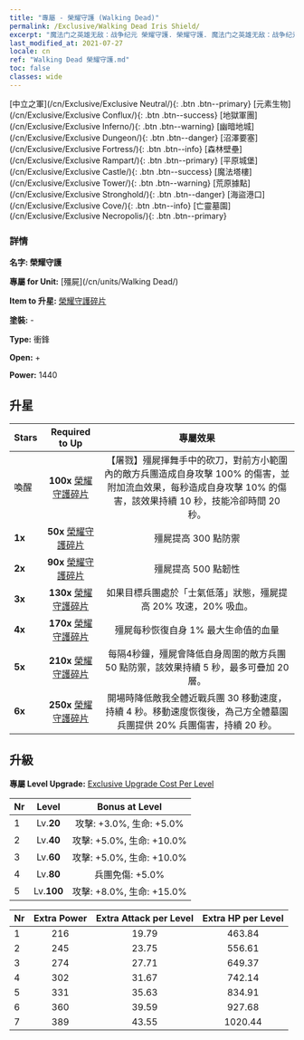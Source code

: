 ```yaml
---
title: "專屬 - 榮耀守護 (Walking Dead)"
permalink: /Exclusive/Walking Dead Iris Shield/
excerpt: "魔法门之英雄无敌：战争纪元 榮耀守護. 榮耀守護. 魔法门之英雄无敌：战争纪元 專屬 榮耀守護. 殭屍 專屬."
last_modified_at: 2021-07-27
locale: cn
ref: "Walking Dead 榮耀守護.md"
toc: false
classes: wide
---
```

 [中立之軍](/cn/Exclusive/Exclusive Neutral/){: .btn .btn--primary} [元素生物](/cn/Exclusive/Exclusive Conflux/){: .btn .btn--success} [地獄軍團](/cn/Exclusive/Exclusive Inferno/){: .btn .btn--warning} [幽暗地城](/cn/Exclusive/Exclusive Dungeon/){: .btn .btn--danger} [沼澤要塞](/cn/Exclusive/Exclusive Fortress/){: .btn .btn--info} [森林壁壘](/cn/Exclusive/Exclusive Rampart/){: .btn .btn--primary} [平原城堡](/cn/Exclusive/Exclusive Castle/){: .btn .btn--success} [魔法塔樓](/cn/Exclusive/Exclusive Tower/){: .btn .btn--warning} [荒原據點](/cn/Exclusive/Exclusive Stronghold/){: .btn .btn--danger} [海盜港口](/cn/Exclusive/Exclusive Cove/){: .btn .btn--info} [亡靈墓園](/cn/Exclusive/Exclusive Necropolis/){: .btn .btn--primary} 

### 詳情
 **名字: 榮耀守護** 

 **專屬 for Unit:** [殭屍](/cn/units/Walking Dead/) 

 **Item to 升星:** [榮耀守護碎片](/cn/Items/con_913/)

 **塗裝:** -

 **Type:** 衝鋒

 **Open:** +

 **Power:** 1440

## 升星

  |     Stars    |  Required to Up | 專屬效果 |
  |:-------------|:---------------:|:---------------:|
  |  喚醒  | **100x** [榮耀守護碎片](/cn/Items/con_913/) | 【屠戮】殭屍揮舞手中的砍刀，對前方小範圍內的敵方兵團造成自身攻擊 100% 的傷害，並附加流血效果，每秒造成自身攻擊 10% 的傷害，該效果持續 10 秒，技能冷卻時間 20 秒。 |
  | **1x** <i class="fas fa-star"/> | **50x** [榮耀守護碎片](/cn/Items/con_913/) | 殭屍提高 300 點防禦 |
  | **2x** <i class="fas fa-star"/> | **90x** [榮耀守護碎片](/cn/Items/con_913/) | 殭屍提高 500 點韌性 |
  | **3x** <i class="fas fa-star"/> | **130x** [榮耀守護碎片](/cn/Items/con_913/) | 如果目標兵團處於「士氣低落」狀態，殭屍提高 20% 攻速，20% 吸血。 |
  | **4x** <i class="fas fa-star"/> | **170x** [榮耀守護碎片](/cn/Items/con_913/) | 殭屍每秒恢復自身 1% 最大生命值的血量 |
  | **5x** <i class="fas fa-star"/> | **210x** [榮耀守護碎片](/cn/Items/con_913/) | 每隔4秒鐘，殭屍會降低自身周圍的敵方兵團 50 點防禦，該效果持續 5 秒，最多可疊加 20 層。 |
  | **6x** <i class="fas fa-star"/> | **250x** [榮耀守護碎片](/cn/Items/con_913/) | 開場時降低敵我全體近戰兵團 30 移動速度，持續 4 秒。移動速度恢復後，為己方全體墓園兵團提供 20% 兵團傷害，持續 20 秒。 |


## 升級
 **專屬 Level Upgrade:** [Exclusive Upgrade Cost Per Level](/Exclusive/ExclusiveUpgradeCostPerLevel/)

  |  Nr  |   Level  | Bonus at Level |
  |:-----|:--------:|:--------------:|
  | 1 | Lv.**20** | 攻擊: +3.0%, 生命: +5.0% |
  | 2 | Lv.**40** | 攻擊: +5.0%, 生命: +10.0% |
  | 3 | Lv.**60** | 攻擊: +5.0%, 生命: +10.0% |
  | 4 | Lv.**80** | 兵團免傷: +5.0% |
  | 5 | Lv.**100** | 攻擊: +8.0%, 生命: +15.0% |


  |  Nr  |  Extra Power | Extra Attack per Level | Extra HP per Level |
  |:-----|:--------:|:--------:|:--------:|
  | 1 | 216 | 19.79 | 463.84 |
  | 2 | 245 | 23.75 | 556.61 |
  | 3 | 274 | 27.71 | 649.37 |
  | 4 | 302 | 31.67 | 742.14 |
  | 5 | 331 | 35.63 | 834.91 |
  | 6 | 360 | 39.59 | 927.68 |
  | 7 | 389 | 43.55 | 1020.44 |


